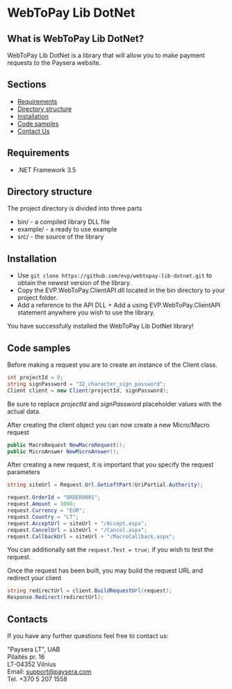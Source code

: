 # WebToPay Lib DotNet

## What is WebToPay Lib DotNet?
WebToPay Lib DotNet is a library that will allow you to make payment requests to the Paysera website.

## Sections
* [Requirements](#requirements)
* [Directory structure](#directory-structure)
* [Installation](#installation)
* [Code samples](#code-samples)
* [Contact Us](#contacts)

## Requirements
* .NET Framework 3.5

## Directory structure
The project directory is divided into three parts
* bin/ - a compiled library DLL file
* example/ - a ready to use example
* src/ - the source of the library

## Installation
* Use `git clone https://github.com/evp/webtopay-lib-dotnet.git` to obtain the newest version of the library.
* Copy the EVP.WebToPay.ClientAPI.dll located in the bin directory to your project folder.
* Add a reference to the API DLL + Add a using EVP.WebToPay.ClientAPI statement anywhere you wish to use the library.

You have successfully installed the WebToPay Lib DotNet library!

## Code samples
Before making a request you are to create an instance of the Client class.
```c#
int projectId = 0;
string signPassword = "32_character_sign_password";
Client client = new Client(projectId, signPassword);
```
Be sure to replace *projectId* and *signPassword* placeholder values with the actual data.

After creating the client object you can now create a new Micro/Macro request
```c#
public MacroRequest NewMacroRequest();
public MicroAnswer NewMicroAnswer();
```

After creating a new request, it is important that you specify the request parameters
```c#
string siteUrl = Request.Url.GetLeftPart(UriPartial.Authority);

request.OrderId = "ORDER0001";
request.Amount = 1000;
request.Currency = "EUR";
request.Country = "LT";
request.AcceptUrl = siteUrl + "/Accept.aspx";
request.CancelUrl = siteUrl + "/Cancel.aspx";
request.CallbackUrl = siteUrl + "/MacroCallback.aspx";
```

You can additionally set the ```request.Test = true;``` if you wish to test the request.

Once the request has been built, you may build the request URL and redirect your client
```c#
string redirectUrl = client.BuildRequestUrl(request);
Response.Redirect(redirectUrl);
```

## Contacts
If you have any further questions feel free to contact us:

"Paysera LT", UAB    
Pilaitės pr. 16  
LT-04352 Vilnius    
Email: support@paysera.com    
Tel. +370 5 207 1558 
